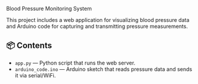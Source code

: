  Blood Pressure Monitoring System

This project includes a web application for visualizing blood pressure data and Arduino code for capturing and transmitting pressure measurements.

## 📦 Contents

- `app.py` — Python script that runs the web server.
- `arduino_code.ino` — Arduino sketch that reads pressure data and sends it via serial/WiFi.
